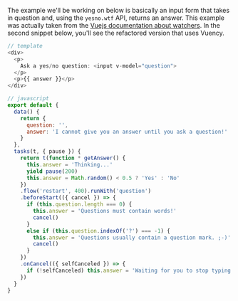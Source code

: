 <script>
import QuestionGenie from '~components/tasks/QuestionGenie.vue'

export default {
  components: {
    QuestionGenie
  }
}
</script>

<div>
    <QuestionGenie> </QuestionGenie>
</div>

The example we'll be working on below is basically an input form that takes in question and, using the `yesno.wtf` API, returns an answer. This example was actually taken from the [Vuejs documentation about watchers](https://vuejs.org/v2/guide/computed.html#Watchers). In the second snippet below, you'll see the refactored version that uses Vuency.


```js
// template
<div>
  <p>
    Ask a yes/no question: <input v-model="question">
  </p>
  <p>{{ answer }}</p>
</div>

// javascript
export default {
  data() {
    return {
      question: '',
      answer: 'I cannot give you an answer until you ask a question!'
    }
  },
  tasks(t, { pause }) {
    return t(function * getAnswer() {
      this.answer = 'Thinking...'
      yield pause(200)
      this.answer = Math.random() < 0.5 ? 'Yes' : 'No'
    })
    .flow('restart', 400).runWith('question')
    .beforeStart(({ cancel }) => {
      if (this.question.length === 0) {
        this.answer = 'Questions must contain words!'
        cancel()
      }
      else if (this.question.indexOf('?') === -1) {
        this.answer = 'Questions usually contain a question mark. ;-)'
        cancel()
      }
    })
    .onCancel(({ selfCanceled }) => {
      if (!selfCanceled) this.answer = 'Waiting for you to stop typing...'
    })
  }
}
```
